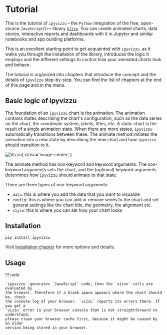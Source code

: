 # Tutorial

This is the tutorial of `ipyvizzu` - the `Python` integration of the free,
open-source `JavaScript`/`C++` library
[`Vizzu`](https://lib.vizzuhq.com/xLIB_MINOR_VERSIONx/). You can create animated
charts, data stories, interactive reports and dashboards with it in Jupyter and
similar notebooks and app building platforms.

This is an excellent starting point to get acquainted with `ipyvizzu`, as it
walks you through the installation of the library, introduces the logic it
employs and the different settings to control how your animated charts look and
behave.

The tutorial is organized into chapters that introduce the concept and the
details of `ipyvizzu` step-by-step. You can find the list of chapters at the end
of this page and in the menu.

## Basic logic of ipyvizzu

The foundation of an `ipyvizzu` chart is the animation. The animation contains
states describing the chart's configuration, such as the data series on the
chart, the coordinate system, labels, titles, etc. A static chart is the result
of a single animation state. When there are more states, `ipyvizzu`
automatically transitions between these. The animate method initiates the
animation into a new state by describing the new chart and how `ipyvizzu` should
transition to it.

![Vizzu](../assets/api-overview.svg){ class='image-center' }

The animate method has non-keyword and keyword arguments. The non-keyword
arguments sets the chart, and the (optional) keyword arguments determines how
`ipyvizzu` should animate to that state.

There are three types of non-keyword arguments:

- `data`: this is where you add the data that you want to visualize
- `config`: this is where you can add or remove series to the chart and set
    general settings like the chart title, the geometry, the alignment etc.
- `style`: this is where you can set how your chart looks

## Installation

```sh
pip install ipyvizzu
```

Visit [Installation chapter](../installation.md) for more options and details.

## Usage

!!! note

    `ipyvizzu` generates `JavaScript` code, then the `vizzu` calls are evaluated by
    the browser. Therefore if a blank space appears where the chart should be, check
    the console log of your browser. `vizzu` reports its errors there. If you get a
    `vizzu` error in your browser console that is not straightforward to understand,
    please clean your browser cache first, because it might be caused by an older
    version being stored in your browser.
